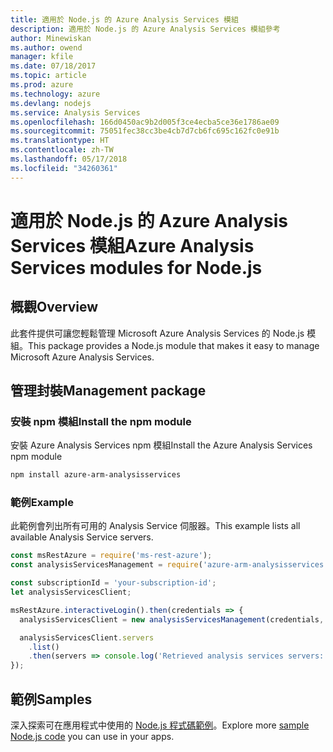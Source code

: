 ```yaml
---
title: 適用於 Node.js 的 Azure Analysis Services 模組
description: 適用於 Node.js 的 Azure Analysis Services 模組參考
author: Minewiskan
ms.author: owend
manager: kfile
ms.date: 07/18/2017
ms.topic: article
ms.prod: azure
ms.technology: azure
ms.devlang: nodejs
ms.service: Analysis Services
ms.openlocfilehash: 166d0450ac9b2d005f3ce4ecba5ce36e1786ae09
ms.sourcegitcommit: 75051fec38cc3be4cb7d7cb6fc695c162fc0e91b
ms.translationtype: HT
ms.contentlocale: zh-TW
ms.lasthandoff: 05/17/2018
ms.locfileid: "34260361"
---
```

# <a name="azure-analysis-services-modules-for-nodejs"></a><span data-ttu-id="c4aa7-103">適用於 Node.js 的 Azure Analysis Services 模組</span><span class="sxs-lookup"><span data-stu-id="c4aa7-103">Azure Analysis Services modules for Node.js</span></span>

## <a name="overview"></a><span data-ttu-id="c4aa7-104">概觀</span><span class="sxs-lookup"><span data-stu-id="c4aa7-104">Overview</span></span>
<span data-ttu-id="c4aa7-105">此套件提供可讓您輕鬆管理 Microsoft Azure Analysis Services 的 Node.js 模組。</span><span class="sxs-lookup"><span data-stu-id="c4aa7-105">This package provides a Node.js module that makes it easy to manage Microsoft Azure Analysis Services.</span></span>

## <a name="management-package"></a><span data-ttu-id="c4aa7-106">管理封裝</span><span class="sxs-lookup"><span data-stu-id="c4aa7-106">Management package</span></span>

### <a name="install-the-npm-module"></a><span data-ttu-id="c4aa7-107">安裝 npm 模組</span><span class="sxs-lookup"><span data-stu-id="c4aa7-107">Install the npm module</span></span>

<span data-ttu-id="c4aa7-108">安裝 Azure Analysis Services npm 模組</span><span class="sxs-lookup"><span data-stu-id="c4aa7-108">Install the Azure Analysis Services npm module</span></span>

```bash
npm install azure-arm-analysisservices
```

### <a name="example"></a><span data-ttu-id="c4aa7-109">範例</span><span class="sxs-lookup"><span data-stu-id="c4aa7-109">Example</span></span>

<span data-ttu-id="c4aa7-110">此範例會列出所有可用的 Analysis Service 伺服器。</span><span class="sxs-lookup"><span data-stu-id="c4aa7-110">This example lists all available Analysis Service servers.</span></span>

```javascript
const msRestAzure = require('ms-rest-azure');
const analysisServicesManagement = require('azure-arm-analysisservices');

const subscriptionId = 'your-subscription-id';
let analysisServicesClient;

msRestAzure.interactiveLogin().then(credentials => {
  analysisServicesClient = new analysisServicesManagement(credentials, subscriptionId);

  analysisServicesClient.servers
    .list()
    .then(servers => console.log('Retrieved analysis services servers: ', servers));
});
```

## <a name="samples"></a><span data-ttu-id="c4aa7-111">範例</span><span class="sxs-lookup"><span data-stu-id="c4aa7-111">Samples</span></span>

<span data-ttu-id="c4aa7-112">深入探索可在應用程式中使用的 [Node.js 程式碼範例](https://azure.microsoft.com/resources/samples/?platform=nodejs)。</span><span class="sxs-lookup"><span data-stu-id="c4aa7-112">Explore more [sample Node.js code](https://azure.microsoft.com/resources/samples/?platform=nodejs) you can use in your apps.</span></span>
